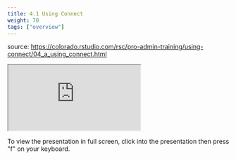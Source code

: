 ```yaml
---
title: 4.1 Using Connect
weight: 70
tags: ["overview"]
---
```


source: https://colorado.rstudio.com/rsc/pro-admin-training/using-connect/04_a_using_connect.html

<div class="resp-container">

  <div class="cssload-loader">
    <div class="cssload-inner cssload-one"></div>
    <div class="cssload-inner cssload-two"></div>
    <div class="cssload-inner cssload-three"></div>
  </div>
  <iframe 
    src="https://colorado.rstudio.com/rsc/pro-admin-training/using-connect/04_a_using_connect.html" 
        class="resp-iframe" 
        gesture="media"  allow="encrypted-media" allowfullscreen
        scrolling="no">
  </iframe>
</div>


To view the presentation in full screen, click into the presentation then press "f" on your keyboard.

